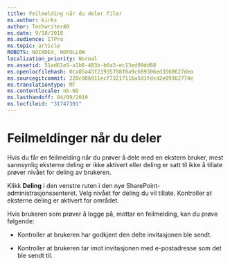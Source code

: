 ```yaml
---
title: Feilmelding når du deler filer
ms.author: kirks
author: Techwriter40
ms.date: 9/18/2018
ms.audience: ITPro
ms.topic: article
ROBOTS: NOINDEX, NOFOLLOW
localization_priority: Normal
ms.assetid: 51ad61e5-a1b8-483b-b6a3-ec13ed09dd68
ms.openlocfilehash: 0ca85a43f21935708f8a9c689306ed3560627dea
ms.sourcegitcommit: 228c986911ecf73217116a5d1fdcd2e89362774e
ms.translationtype: MT
ms.contentlocale: nb-NO
ms.lasthandoff: 04/09/2019
ms.locfileid: "31747391"
---
```

# <a name="error-messages-when-sharing"></a>Feilmeldinger når du deler

Hvis du får en feilmelding når du prøver å dele med en ekstern bruker, mest sannsynlig eksterne deling er ikke aktivert eller deling er satt til ikke å tillate prøver nivået for deling av brukeren.
  
Klikk **Deling** i den venstre ruten i den nye SharePoint-administrasjonssenteret. Velg nivået for deling du vil tillate. Kontroller at eksterne deling er aktivert for området. 
  
Hvis brukeren som prøver å logge på, mottar en feilmelding, kan du prøve følgende:
  
- Kontroller at brukeren har godkjent den delte invitasjonen ble sendt.
    
- Kontroller at brukeren tar imot invitasjonen med e-postadresse som det ble sendt til.
    

